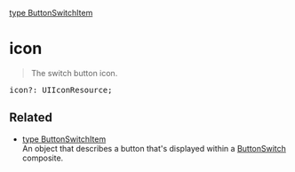 [type ButtonSwitchItem](ButtonSwitchItem.md)

# icon

> The switch button icon.

<pre class="docgen_signature">icon?: UIIconResource;</pre>

## Related

- [<!--{ref:type}-->type ButtonSwitchItem](ButtonSwitchItem.md) \
    An object that describes a button that's displayed within a [ButtonSwitch](ButtonSwitch.md) composite.
